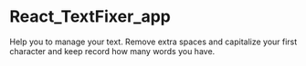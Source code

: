 # React_TextFixer_app
Help you to manage your text. Remove extra spaces and capitalize your first character and keep record how many words you have. 
